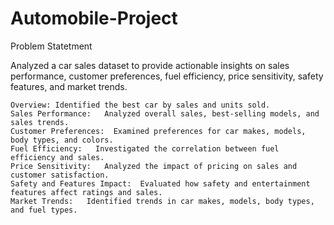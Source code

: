 # Automobile-Project

Problem Statetment

Analyzed a car sales dataset to provide actionable insights on sales performance, customer preferences, fuel efficiency, price sensitivity, safety features, and market trends.

    Overview: Identified the best car by sales and units sold.
    Sales Performance:   Analyzed overall sales, best-selling models, and sales trends.
    Customer Preferences:  Examined preferences for car makes, models, body types, and colors.
    Fuel Efficiency:   Investigated the correlation between fuel efficiency and sales.
    Price Sensitivity:   Analyzed the impact of pricing on sales and customer satisfaction.
    Safety and Features Impact:  Evaluated how safety and entertainment features affect ratings and sales.
    Market Trends:   Identified trends in car makes, models, body types, and fuel types.

